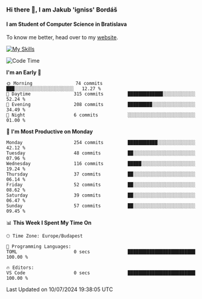 ### Hi there 👋, I am Jakub 'igniss' Bordáš

#### I am Student of Computer Science in Bratislava
To know me better, head over to my [website](https://bordas.sk).

[![My Skills](https://skillicons.dev/icons?i=js,html,css,figma,svelte,java,kotlin,python,postgresql,typescript,nest,nodejs)](https://bordas.sk)


<!--START_SECTION:waka-->
![Code Time](http://img.shields.io/badge/Code%20Time-1%2C484%20hrs%2041%20mins-blue)

**I'm an Early 🐤** 

```text
🌞 Morning                74 commits          ███░░░░░░░░░░░░░░░░░░░░░░   12.27 % 
🌆 Daytime                315 commits         █████████████░░░░░░░░░░░░   52.24 % 
🌃 Evening                208 commits         █████████░░░░░░░░░░░░░░░░   34.49 % 
🌙 Night                  6 commits           ░░░░░░░░░░░░░░░░░░░░░░░░░   01.00 % 
```
📅 **I'm Most Productive on Monday** 

```text
Monday                   254 commits         ███████████░░░░░░░░░░░░░░   42.12 % 
Tuesday                  48 commits          ██░░░░░░░░░░░░░░░░░░░░░░░   07.96 % 
Wednesday                116 commits         █████░░░░░░░░░░░░░░░░░░░░   19.24 % 
Thursday                 37 commits          ██░░░░░░░░░░░░░░░░░░░░░░░   06.14 % 
Friday                   52 commits          ██░░░░░░░░░░░░░░░░░░░░░░░   08.62 % 
Saturday                 39 commits          ██░░░░░░░░░░░░░░░░░░░░░░░   06.47 % 
Sunday                   57 commits          ██░░░░░░░░░░░░░░░░░░░░░░░   09.45 % 
```


📊 **This Week I Spent My Time On** 

```text
🕑︎ Time Zone: Europe/Budapest

💬 Programming Languages: 
TOML                     0 secs              █████████████████████████   100.00 % 

🔥 Editors: 
VS Code                  0 secs              █████████████████████████   100.00 % 
```


 Last Updated on 10/07/2024 19:38:05 UTC
<!--END_SECTION:waka-->
